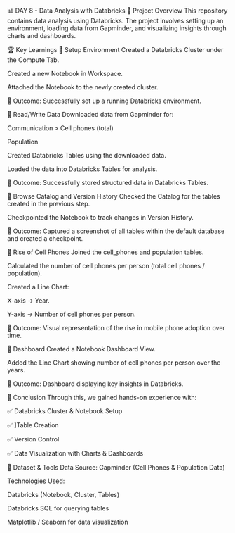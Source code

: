 📊 DAY 8 - Data Analysis with Databricks
📌 Project Overview
This repository contains data analysis using Databricks. The project involves setting up an environment, loading data from Gapminder, and visualizing insights through charts and dashboards.

🏆 Key Learnings
⿡ Setup Environment
Created a Databricks Cluster under the Compute Tab.

Created a new Notebook in Workspace.

Attached the Notebook to the newly created cluster.

📌 Outcome: Successfully set up a running Databricks environment.

⿢ Read/Write Data
Downloaded data from Gapminder for:

Communication > Cell phones (total)

Population

Created Databricks Tables using the downloaded data.

Loaded the data into Databricks Tables for analysis.

📌 Outcome: Successfully stored structured data in Databricks Tables.

⿣ Browse Catalog and Version History
Checked the Catalog for the tables created in the previous step.

Checkpointed the Notebook to track changes in Version History.

📌 Outcome: Captured a screenshot of all tables within the default database and created a checkpoint.

⿤ Rise of Cell Phones
Joined the cell_phones and population tables.

Calculated the number of cell phones per person (total cell phones / population).

Created a Line Chart:

X-axis → Year.

Y-axis → Number of cell phones per person.

📌 Outcome: Visual representation of the rise in mobile phone adoption over time.

⿥ Dashboard
Created a Notebook Dashboard View.

Added the Line Chart showing number of cell phones per person over the years.

📌 Outcome: Dashboard displaying key insights in Databricks.

🚀 Conclusion
Through this, we gained hands-on experience with:

✅ Databricks Cluster & Notebook Setup

✅ ]Table Creation

✅ Version Control

✅ Data Visualization with Charts & Dashboards

📂 Dataset & Tools
Data Source: Gapminder (Cell Phones & Population Data)

Technologies Used:

Databricks (Notebook, Cluster, Tables)

Databricks SQL for querying tables

Matplotlib / Seaborn for data visualization
